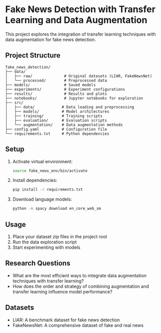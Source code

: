 # Fake News Detection with Transfer Learning and Data Augmentation

This project explores the integration of transfer learning techniques with data augmentation for fake news detection.

## Project Structure

```
fake_news_detection/
├── data/
│   ├── raw/              # Original datasets (LIAR, FakeNewsNet)
│   └── processed/        # Preprocessed data
├── models/               # Saved models
├── experiments/          # Experiment configurations
├── results/              # Results and plots
├── notebooks/            # Jupyter notebooks for exploration
├── src/
│   ├── data/            # Data loading and preprocessing
│   ├── models/          # Model architectures
│   ├── training/        # Training scripts
│   ├── evaluation/      # Evaluation scripts
│   └── augmentation/    # Data augmentation methods
├── config.yaml          # Configuration file
└── requirements.txt     # Python dependencies
```

## Setup

1. Activate virtual environment:
   ```bash
   source fake_news_env/bin/activate
   ```

2. Install dependencies:
   ```bash
   pip install -r requirements.txt
   ```

3. Download language models:
   ```bash
   python -m spacy download en_core_web_sm
   ```

## Usage

1. Place your dataset zip files in the project root
2. Run the data exploration script
3. Start experimenting with models

## Research Questions

- What are the most efficient ways to integrate data augmentation techniques with transfer learning?
- How does the order and strategy of combining augmentation and transfer learning influence model performance?

## Datasets

- LIAR: A benchmark dataset for fake news detection
- FakeNewsNet: A comprehensive dataset of fake and real news

